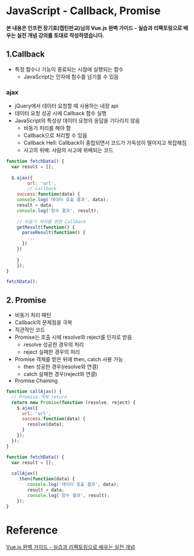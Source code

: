 # JavaScript - Callback, Promise

**본 내용은 인프런 장기효(캡틴판교)님의 Vue.js 완벽 가이드 - 실습과 리팩토링으로 배우는 실전 개념 강의를 토대로 작성하였습니다.**



## 1.Callback

* 특정 함수나 기능이 종료되는 시점에 실행되는 함수
  * JavaScript는 인자에 함수를 넘기를 수 있음



### ajax

* jQuery에서 데이터 요청할 때 사용하는 내장 api
* 데이터 요청 성공 시에 Callback 함수 실행
* JavaScript의 특성상 데이터 요청의 응답을 기다리지 않음
  * 비동기 처리를 해야 함
  * Callback으로 처리할 수 있음
  * Callback Hell: Callback이 중첩되면서 코드가 가독성이 떨어지고 복잡해짐
  * 사고의 위배: 사람의 사고에 위배되는 코드

```JavaScript
function fetchData() {
  var result = [];
  
  $.ajax({
		url: 'url',
		// Callback
    success:function(data) {
    console.log('데이터 호출 결과', data);
    result = data;
    console.log('함수 결과', result);
    
    // 비동기 처리를 위한 Callback
    getResult(function() {
      parseResult(function() {
        ...
      })
    })
      
  	}
	});
}

fetchData();
```



## 2. Promise

* 비동기 처리 패턴
* Callback의 문제점을 극복
* 직관적인 코드
* Promise는 호출 시에 resolve와 reject를 인자로 받음
  * resolve 성공한 경우의 처리
  * reject 실패한 경우의 처리
* Promise 객체를 받은 뒤에 then, catch 사용 가능
  * then 성공한 경우(resolve와 연결)
  * catch 실패한 경우(reject와 연결)
* Promise Chaining

```JavaScript
function callAjax() {
  // Promise 객체 return
  return new Promise(function (resolve, reject) {
    $.ajax({
      url: 'url',
      success:function(data) {
        resolve(data);
      }
    });
  });
}

function fetchData() {
  var result = [];
  
  callAjax()
  	.then(function(data) {
    	console.log('데이터 호출 결과', data);
    	result = data;
    	console.log('함수 결과', result);
  	});
}
```



# Reference

[Vue.js 완벽 가이드 - 실습과 리팩토링으로 배우는 실전 개념](https://www.inflearn.com/course/vue-js/dashboard)

